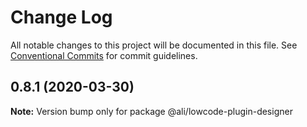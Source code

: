# Change Log

All notable changes to this project will be documented in this file.
See [Conventional Commits](https://conventionalcommits.org) for commit guidelines.

<a name="0.8.1"></a>
## 0.8.1 (2020-03-30)




**Note:** Version bump only for package @ali/lowcode-plugin-designer
